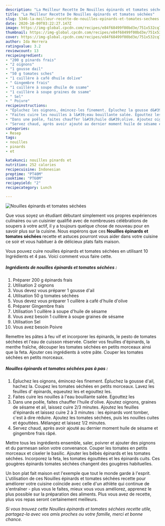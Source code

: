 ```yaml
---
description: "La Meilleur Recette De Nouilles épinards et tomates séchées"
title: "La Meilleur Recette De Nouilles épinards et tomates séchées"
slug: 5346-la-meilleur-recette-de-nouilles-epinards-et-tomates-sechees
date: 2020-10-09T03:22:27.147Z
image: https://img-global.cpcdn.com/recipes/e84f68499f00bd3e/751x532cq70/nouilles-epinards-et-tomates-sechees-photo-principale-de-la-recette.jpg
thumbnail: https://img-global.cpcdn.com/recipes/e84f68499f00bd3e/751x532cq70/nouilles-epinards-et-tomates-sechees-photo-principale-de-la-recette.jpg
cover: https://img-global.cpcdn.com/recipes/e84f68499f00bd3e/751x532cq70/nouilles-epinards-et-tomates-sechees-photo-principale-de-la-recette.jpg
author: Ida Herrera
ratingvalue: 3.2
reviewcount: 13
recipeingredient:
- "200 g pinards frais"
- "2 oignons"
- "1 gousse dail"
- "50 g tomates sches"
- "1 cuillère à café dhuile dolive"
- " Gingembre frais"
- "1 cuillère à soupe dhuile de ssame"
- "1 cuillère à soupe graines de ssame"
- " Sel"
- " Poivre"
recipeinstructions:
- "Épluchez les oignons, émincez-les finement. Épluchez la gousse d&#39;ail, hachez la. Coupez les tomates séchées en petits morceaux. Lavez les feuilles d&#39; épinards, equeutez les et egouttez les."
- "Faites cuire les nouilles à l&#39;eau bouillante salée. Egouttez les"
- "Dans une poêle, faites chauffer l&#39;huile d&#39;olive. Ajoutez oignons, graines de sésame et ail, laissez cuire 2/3 minutes. Ajoutez les feuilles d&#39;épinards et laissez cuire 2 à 3 minutes : les épinards vont tomber, c&#39;est à dire réduire. Ajoutez les tomates séchées, puis les nouilles cuites et égouttées. Mélangez et laissez 1/2 minutes."
- "Servez chaud, après avoir ajouté au dernier moment huile de sésame et gingembre frais râpé."
categories:
- Resep
tags:
- nouilles
- pinards
- et

katakunci: nouilles pinards et 
nutrition: 252 calories
recipecuisine: Indonesian
preptime: "PT40M"
cooktime: "PT60M"
recipeyield: "2"
recipecategory: Lunch

---
```



![Nouilles épinards et tomates séchées](https://img-global.cpcdn.com/recipes/e84f68499f00bd3e/751x532cq70/nouilles-epinards-et-tomates-sechees-photo-principale-de-la-recette.jpg)

Que vous soyez un étudiant débutant simplement vos propres expériences culinaires ou un cuisinier qualifié avec de nombreuses célébrations de soupers à votre actif, il y a toujours quelque chose de nouveau pour en savoir plus sur la cuisine. Nous espérons que ces <strong> Nouilles épinards et tomates séchées </strong> recette et astuces pourront vous aider dans votre cuisine ce soir et vous habituer à de délicieux plats faits maison.

<!--inarticleads1-->

Vous pouvez cuire nouilles épinards et tomates séchées en utilisant 10 Ingrédients et 4 pas. Voici comment vous faire cette.

##### Ingrédients de nouilles épinards et tomates séchées :

1. Préparer 200 g épinards frais
1. Utilisation 2 oignons
1. Vous devez vous préparer 1 gousse d&#39;ail
1. Utilisation 50 g tomates séchées
1. Vous devez vous préparer 1 cuillère à café d&#39;huile d&#39;olive
1. Préparer  Gingembre frais
1. Utilisation 1 cuillère à soupe d&#39;huile de sésame
1. Vous avez besoin 1 cuillère à soupe graines de sésame
1. Utilisation  Sel
1. Vous avez besoin  Poivre


Remettre les pâtes à feu vif et incorporer les épinards, le pesto de tomates séchées et l&#39;eau de cuisson réservée. Ciseler vos feuilles d&#39;épinards, la menthe fraîche, découper les tomates séchées en petits morceaux ainsi que la feta. Ajouter ces ingrédients à votre pâte. Couper les tomates séchées en petits morceaux. 

<!--inarticleads2-->

##### Nouilles épinards et tomates séchées pas à pas :

1. Épluchez les oignons, émincez-les finement. Épluchez la gousse d&#39;ail, hachez la. Coupez les tomates séchées en petits morceaux. Lavez les feuilles d&#39; épinards, equeutez les et egouttez les.
1. Faites cuire les nouilles à l&#39;eau bouillante salée. Egouttez les
1. Dans une poêle, faites chauffer l&#39;huile d&#39;olive. Ajoutez oignons, graines de sésame et ail, laissez cuire 2/3 minutes. Ajoutez les feuilles d&#39;épinards et laissez cuire 2 à 3 minutes : les épinards vont tomber, c&#39;est à dire réduire. Ajoutez les tomates séchées, puis les nouilles cuites et égouttées. Mélangez et laissez 1/2 minutes.
1. Servez chaud, après avoir ajouté au dernier moment huile de sésame et gingembre frais râpé.


Mettre tous les ingrédients ensemble, saler, poivrer et ajouter des pignons et du parmesan selon votre convenance. Couper les tomates en petits morceaux et ciseler le basilic. Ajouter les bébés épinards et les tomates séchées. Incorporez la feta, les tomates égouttées et les épinards cuits. Ces gougères épinards tomates séchées changent des gougères habituelles. 

<!--inarticleads1-->

<p>
Un bon plat fait maison est l'exemple que tout le monde garde à l'esprit. L'utilisation de ces Nouilles épinards et tomates séchées recette pour améliorer votre cuisine coïncide avec celle d'un athlète qui continue de s'entraîner - plus vous le faites, mieux vous vous améliorez, apprenez le plus possible sur la préparation des aliments. Plus vous avez de recette, plus vos repas seront certainement meilleurs.
</p>

<p>
<i>Si vous trouvez cette Nouilles épinards et tomates séchées recette utile, partagez-la avec vos amis proches ou votre famille, merci et bonne chance.</i>
</p>
